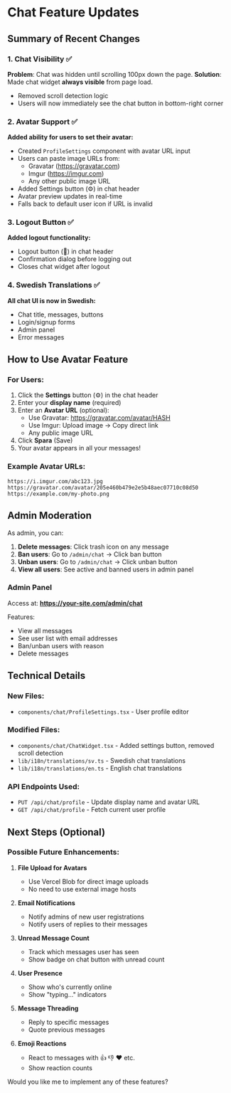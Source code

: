 # Chat Feature Updates

## Summary of Recent Changes

### 1. **Chat Visibility** ✅

**Problem**: Chat was hidden until scrolling 100px down the page.
**Solution**: Made chat widget **always visible** from page load.

- Removed scroll detection logic
- Users will now immediately see the chat button in bottom-right corner

### 2. **Avatar Support** ✅

**Added ability for users to set their avatar:**

- Created `ProfileSettings` component with avatar URL input
- Users can paste image URLs from:
  - Gravatar (https://gravatar.com)
  - Imgur (https://imgur.com)
  - Any other public image URL
- Added Settings button (⚙️) in chat header
- Avatar preview updates in real-time
- Falls back to default user icon if URL is invalid

### 3. **Logout Button** ✅

**Added logout functionality:**

- Logout button (🚪) in chat header
- Confirmation dialog before logging out
- Closes chat widget after logout

### 4. **Swedish Translations** ✅

**All chat UI is now in Swedish:**

- Chat title, messages, buttons
- Login/signup forms
- Admin panel
- Error messages

## How to Use Avatar Feature

### For Users:

1. Click the **Settings** button (⚙️) in the chat header
2. Enter your **display name** (required)
3. Enter an **Avatar URL** (optional):
   - Use Gravatar: https://gravatar.com/avatar/HASH
   - Use Imgur: Upload image → Copy direct link
   - Any public image URL
4. Click **Spara** (Save)
5. Your avatar appears in all your messages!

### Example Avatar URLs:

```
https://i.imgur.com/abc123.jpg
https://gravatar.com/avatar/205e460b479e2e5b48aec07710c08d50
https://example.com/my-photo.png
```

## Admin Moderation

As admin, you can:

1. **Delete messages**: Click trash icon on any message
2. **Ban users**: Go to `/admin/chat` → Click ban button
3. **Unban users**: Go to `/admin/chat` → Click unban button
4. **View all users**: See active and banned users in admin panel

### Admin Panel

Access at: **https://your-site.com/admin/chat**

Features:

- View all messages
- See user list with email addresses
- Ban/unban users with reason
- Delete messages

## Technical Details

### New Files:

- `components/chat/ProfileSettings.tsx` - User profile editor

### Modified Files:

- `components/chat/ChatWidget.tsx` - Added settings button, removed scroll detection
- `lib/i18n/translations/sv.ts` - Swedish chat translations
- `lib/i18n/translations/en.ts` - English chat translations

### API Endpoints Used:

- `PUT /api/chat/profile` - Update display name and avatar URL
- `GET /api/chat/profile` - Fetch current user profile

## Next Steps (Optional)

### Possible Future Enhancements:

1. **File Upload for Avatars**

   - Use Vercel Blob for direct image uploads
   - No need to use external image hosts

2. **Email Notifications**

   - Notify admins of new user registrations
   - Notify users of replies to their messages

3. **Unread Message Count**

   - Track which messages user has seen
   - Show badge on chat button with unread count

4. **User Presence**

   - Show who's currently online
   - Show "typing..." indicators

5. **Message Threading**

   - Reply to specific messages
   - Quote previous messages

6. **Emoji Reactions**
   - React to messages with 👍 👎 ❤️ etc.
   - Show reaction counts

Would you like me to implement any of these features?





